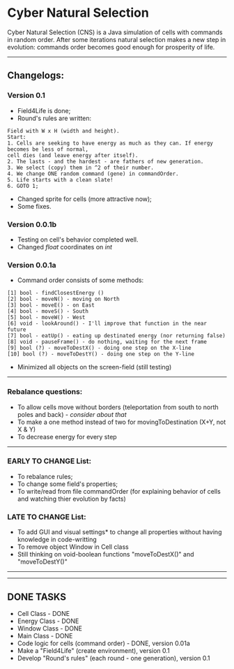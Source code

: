 # Cyber Natural Selection
Cyber Natural Selection (CNS) is a Java simulation of cells with commands in random order. After some iterations natural selection makes a new step in evolution: commands order becomes good enough for prosperity of life.

------------------------------------------------------------

## Changelogs: 

### Version 0.1

* Field4Life is done;
* Round's rules are written:
```
Field with W x H (width and height).
Start: 
1. Cells are seeking to have energy as much as they can. If energy becomes be less of normal, 
cell dies (and leave energy after itself).
2. The lasts - and the hardest - are fathers of new generation.
3. We select (copy) them in ^2 of their number.
4. We change ONE random command (gene) in commandOrder.
5. Life starts with a clean slate!
6. GOTO 1;
```
* Changed sprite for cells (more attractive now);
* Some fixes.


### Version 0.0.1b

* Testing on cell's behavior completed well.
* Changed *float* coordinates on *int*	

### Version 0.0.1a

* Command order consists of some methods:

```
[1] bool - findClosestEnergy ()
[2] bool - moveN() - moving on North
[3] bool - moveE() - on East
[4] bool - moveS() - South
[5] bool - moveW() - West
[6] void - lookAround() - I'll improve that function in the near future
[7] bool - eatUp() - eating up destinated energy (nor returning false)
[8] void - pauseFrame() - do nothing, waiting for the next frame
[9] bool (?) - moveToDestX() - doing one step on the X-line 
[10] bool (?) - moveToDestY() - doing one step on the Y-line
```
* Minimized all objects on the screen-field (still testing)

-------------------------------
### Rebalance questions:
* To allow cells move without borders (teleportation from south to north poles and back) - *consider about that*
* To make a one method instead of two for movingToDestination (X+Y, not X & Y)
* To decrease energy for every step 


-------------------------------

### EARLY TO CHANGE List:
* To rebalance rules;
* To change some field's properties;
* To write/read from file commandOrder (for explaining behavior of cells and watching thier evolution by facts)


### LATE TO CHANGE List:
* To add GUI and visual settings* to change all properties without having knowledge in code-writting
* To remove object Window in Cell class
* Still thinking on void-boolean functions "moveToDestX()" and "moveToDestY()"

------------------------------
------------------------------
## DONE TASKS

* Cell Class - DONE
* Energy Class - DONE
* Window Class - DONE
* Main Class - DONE
* Code logic for cells (command order) - DONE, version 0.01a
* Make a "Field4Life" (create environment), version 0.1
* Develop "Round's rules" (each round - one generation), version 0.1
